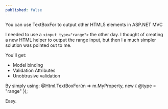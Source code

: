 ```yaml
---
published: false
---
```


You can use TextBoxFor to output other HTML5 elements in ASP.NET MVC

I needed to use a `<input type="range">` the other day. I thought of creating a new HTML helper to output the range input, but then I a much simpler solution was pointed out to me.

You'll get:
 - Model binding
 - Validation Attributes
 - Unobtrusive validation

By simply using:
    @Html.TextBoxFor(m => m.MyProperty, new { @type = "range" });
    
Easy.